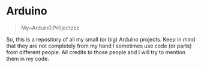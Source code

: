 # Arduino
>My~Arduin0.Pr0jectzzz

So, this is a repository of all my small (or big) Arduino projects. Keep in mind that they are not completely from my hand I sometimes use code (or parts) from different people. All credits to those people and I will try to mention them in my code.
